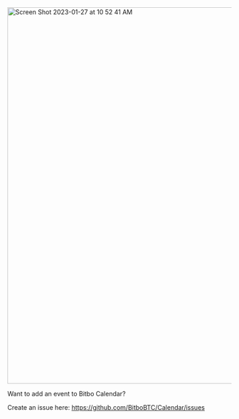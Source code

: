 <img width="848" alt="Screen Shot 2023-01-27 at 10 52 41 AM" src="https://user-images.githubusercontent.com/2924924/215129486-af999e1c-f970-4b4e-84e0-93a673b7c711.png">

Want to add an event to Bitbo Calendar? 

Create an issue here: https://github.com/BitboBTC/Calendar/issues
